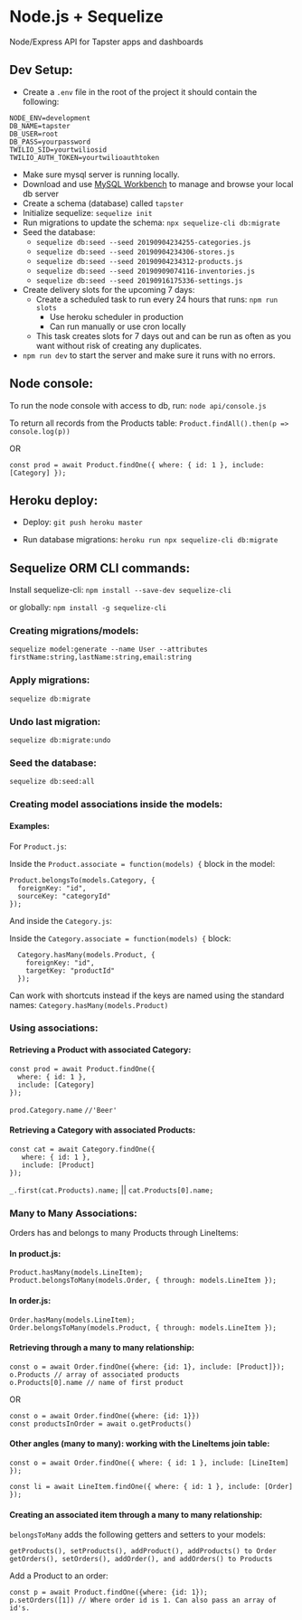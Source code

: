 # Node.js + Sequelize

Node/Express API for Tapster apps and dashboards

## Dev Setup:

- Create a `.env` file in the root of the project
  it should contain the following:

```
NODE_ENV=development
DB_NAME=tapster
DB_USER=root
DB_PASS=yourpassword
TWILIO_SID=yourtwiliosid
TWILIO_AUTH_TOKEN=yourtwilioauthtoken
```

- Make sure mysql server is running locally.
- Download and use [MySQL Workbench](https://dev.mysql.com/downloads/workbench/) to manage and browse your local db server
- Create a schema (database) called `tapster`
- Initialize sequelize: `sequelize init`
- Run migrations to update the schema: `npx sequelize-cli db:migrate`
- Seed the database:
  - `sequelize db:seed --seed 20190904234255-categories.js`
  - `sequelize db:seed --seed 20190904234306-stores.js`
  - `sequelize db:seed --seed 20190904234312-products.js`
  - `sequelize db:seed --seed 20190909074116-inventories.js`
  - `sequelize db:seed --seed 20190916175336-settings.js`
- Create delivery slots for the upcoming 7 days:
  - Create a scheduled task to run every 24 hours that runs: `npm run slots`
    - Use heroku scheduler in production
    - Can run manually or use cron locally
  - This task creates slots for 7 days out and can be run as often as you want without risk of creating any duplicates.
- `npm run dev` to start the server and make sure it runs with no errors.

## Node console:

To run the node console with access to db, run:
`node api/console.js`

To return all records from the Products table:
`Product.findAll().then(p => console.log(p))`

OR

`const prod = await Product.findOne({ where: { id: 1 }, include: [Category] });`

## Heroku deploy:

- Deploy:
  `git push heroku master`

- Run database migrations:
  `heroku run npx sequelize-cli db:migrate`

## Sequelize ORM CLI commands:

Install sequelize-cli:
`npm install --save-dev sequelize-cli`

or globally:
`npm install -g sequelize-cli`

### Creating migrations/models:

`sequelize model:generate --name User --attributes firstName:string,lastName:string,email:string`

### Apply migrations:

`sequelize db:migrate`

### Undo last migration:

`sequelize db:migrate:undo`

### Seed the database:

`sequelize db:seed:all`

### Creating model associations inside the models:

#### Examples:

For `Product.js`:

Inside the `Product.associate = function(models) {` block in the model:

```
Product.belongsTo(models.Category, {
  foreignKey: "id",
  sourceKey: "categoryId"
});
```

And inside the `Category.js`:

Inside the `Category.associate = function(models) {` block:

```
  Category.hasMany(models.Product, {
    foreignKey: "id",
    targetKey: "productId"
  });
```

Can work with shortcuts instead if the keys are named using the standard names:
`Category.hasMany(models.Product)`

### Using associations:

#### Retrieving a Product with associated Category:

```
const prod = await Product.findOne({
  where: { id: 1 },
  include: [Category]
});
```

`prod.Category.name` `//'Beer'`

#### Retrieving a Category with associated Products:

```
const cat = await Category.findOne({
   where: { id: 1 },
   include: [Product]
});
```

`_.first(cat.Products).name;` || `cat.Products[0].name;`

### Many to Many Associations:

Orders has and belongs to many Products through LineItems:

#### In product.js:

```
Product.hasMany(models.LineItem);
Product.belongsToMany(models.Order, { through: models.LineItem });
```

#### In order.js:

```
Order.hasMany(models.LineItem);
Order.belongsToMany(models.Product, { through: models.LineItem });
```

#### Retrieving through a many to many relationship:

```
const o = await Order.findOne({where: {id: 1}, include: [Product]});
o.Products // array of associated products
o.Products[0].name // name of first product
```

OR

```
const o = await Order.findOne({where: {id: 1}})
const productsInOrder = await o.getProducts()
```

#### Other angles (many to many): working with the LineItems join table:

```
const o = await Order.findOne({ where: { id: 1 }, include: [LineItem] });
```

```
const li = await LineItem.findOne({ where: { id: 1 }, include: [Order] });
```

#### Creating an associated item through a many to many relationship:

`belongsToMany` adds the following getters and setters to your models:

```
getProducts(), setProducts(), addProduct(), addProducts() to Order
getOrders(), setOrders(), addOrder(), and addOrders() to Products
```

Add a Product to an order:

```
const p = await Product.findOne({where: {id: 1});
p.setOrders([1]) // Where order id is 1. Can also pass an array of id's.
```
